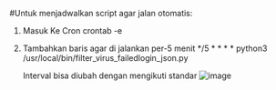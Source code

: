 #Untuk menjadwalkan script agar jalan otomatis:
1. Masuk Ke Cron
   crontab -e
2. Tambahkan baris agar di jalankan per-5 menit
   */5 * * * * python3 /usr/local/bin/filter_virus_failedlogin_json.py
   
   Interval bisa diubah dengan mengikuti standar
   ![image](https://github.com/user-attachments/assets/1af20dfc-842a-44ea-9759-d166e5553008)


